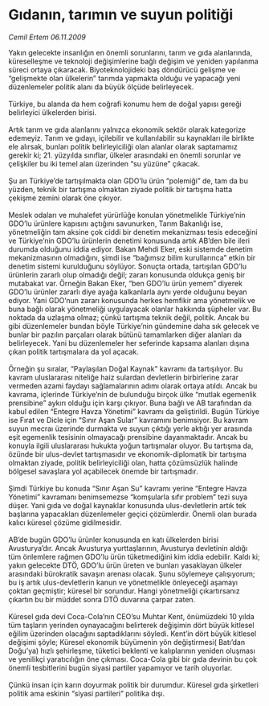 # Gıdanın, tarımın ve suyun politiği

*Cemil Ertem 06.11.2009*

<div class="taraf_structure_2col_1zq">
<div class="margen_n">



 <p>Yakın gelecekte insanlığın en önemli sorunlarını, tarım ve gıda alanlarında, küreselleşme ve teknoloji değişimlerine bağlı değişim ve yeniden yapılanma süreci ortaya çıkaracak. Biyoteknolojideki baş döndürücü gelişme ve “gelişmekte olan ülkelerin” tarımda yapmakta olduğu ve yapacağı yeni düzenlemeler politik alanı da büyük ölçüde belirleyecek. <br/><br/>Türkiye, bu alanda da hem coğrafi konumu hem de doğal yapısı gereği belirleyici ülkelerden birisi. <br/><br/>Artık tarım ve gıda alanlarını yalnızca ekonomik sektör olarak kategorize edemeyiz. Tarım ve gıdayı, içilebilir ve kullanılabilir su kaynakları ile birlikte ele alırsak, bunları politik belirleyiciliği olan alanlar olarak saptamamız gerekir ki; 21. yüzyılda sınıflar, ülkeler arasındaki en önemli sorunlar ve çelişkiler bu iki temel alan üzerinden “su yüzüne” çıkacak. <br/><br/>Şu an Türkiye’de tartışılmakta olan GDO’lu ürün “polemiği” de, tam da bu yüzden, teknik bir tartışma olmaktan ziyade politik bir tartışma hatta çekişme zemini olarak öne çıkıyor. <br/><br/>Meslek odaları ve muhalefet yürürlüğe konulan yönetmelikle Türkiye’nin GDO’lu ürünlere kapısını açtığını savunurken, Tarım Bakanlığı ise, yönetmeliğin tam aksine çok ciddi bir denetim mekanizması tesis edeceğini ve Türkiye’nin GDO’lu ürünlerin denetimi konusunda artık AB’den bile ileri durumda olduğunu iddia ediyor. Bakan Mehdi Eker, eski sistemde denetim mekanizmasının olmadığını, şimdi ise “bağımsız bilim kurullarınca” etkin bir denetim sistemi kurulduğunu söylüyor. Sonuçta ortada, tartışılan GDO’lu ürünlerin zararlı olup olmadığı değil; zararı konusunda oldukça geniş bir mutabakat var. Örneğin Bakan Eker, “ben GDO’lu ürün yemem” diyerek GDO’lu ürünler zararlı diye ayağa kalkanlarla aynı yerde olduğunu beyan ediyor. Yani GDO’nun zararı konusunda herkes hemfikir ama yönetmelik ve buna bağlı olarak yönetmeliği uygulayacak olanlar hakkında şüpheler var. Bu noktada da uzlaşma olmaz; çünkü tartışma teknik değil, politik. Ancak bu gibi düzenlemeler bundan böyle Türkiye’nin gündemine daha sık gelecek ve bunlar bir pazılın parçaları olarak bütünü tamamlarken diğer alanları da belirleyecek. Yani bu düzenlemeler her seferinde kapsama alanları dışına çıkan politik tartışmalara da yol açacak. <br/><br/>Örneğin şu sıralar, “Paylaşılan Doğal Kaynak” kavramı da tartışılıyor. Bu kavram uluslararası niteliğe haiz sulardan devletlerin birbirlerine zarar vermeden azami faydayı sağlamalarının adımı olarak ortaya atıldı. Ancak bu kavrama, içlerinde Türkiye’nin de bulunduğu birçok ülke “mutlak egemenlik prensibine” aykırı olduğu için karşı çıkıyor. Buna bağlı ve AB tarafından da kabul edilen “Entegre Havza Yönetimi” kavramı da geliştirildi. Bugün Türkiye ise Fırat ve Dicle için “Sınır Aşan Sular” kavramını benimsiyor. Bu kavram suyun mecraı üzerinde durmakta ve suyun çıktığı yerle aktığı yer arasında eşit egemenlik tesisinin olmayacağı prensibine dayanmaktadır. Ancak bu konuyla ilgili uluslararası hukukta yoğun tartışmalar oluyor. Bu tartışma da, özünde bir ulus-devlet tartışmasıdır ve ekonomik-diplomatik bir tartışma olmaktan ziyade, politik belirleyiciliği olan, hatta çözümsüzlük halinde bölgesel savaşlara yol açabilecek önemde bir tartışmadır. <br/><br/>Şimdi Türkiye bu konuda “Sınır Aşan Su” kavramı yerine “Entegre Havza Yönetimi” kavramanı benimsemezse “komşularla sıfır problem” tezi suya düşer. Yani gıda ve doğal kaynaklar konusunda ulus-devletlerin artık tek başlarına yapacakları düzenlemeler geçici çözümlerdir. Önemli olan burada kalıcı küresel çözüme gidilmesidir.<br/><br/>AB’de bugün GDO’lu ürünler konusunda en katı ülkelerden birisi Avusturya’dır. Ancak Avusturya yurttaşlarının, Avusturya devletinin aldığı tüm önlemlere rağmen GDO’lu ürün tüketmediğini kim iddia edebilir. Kaldı ki; yakın gelecekte DTÖ, GDO’lu ürün üreten ve bunları yasaklayan ülkeler arasındaki bürokratik savaşın arenası olacak. Şunu söylemeye çalışıyorum; bu iş artık ulus-devletlerin kanun ve yönetmelikle önleyeceği aşamayı çoktan geçmiştir; küresel bir sorundur. Hangi yönetmeliği çıkartırsanız çıkartın bu bir müddet sonra DTÖ duvarına çarpar zaten. <br/><br/>Küresel gıda devi Coca-Cola’nın CEO’su Muhtar Kent, önümüzdeki 10 yılda tüm taşların yerinden oynayacağını belirterek değişimin dört büyük kitlesel eğilim üzerinden olacağını saptadıklarını söyledi. Kent’in dört büyük kitlesel değişimi şöyle; Küresel ekonomik büyümenin yön değiştirmesi( Batı’dan Doğu’ya) hızlı şehirleşme, tüketici beklenti ve kalıplarının yeniden oluşması ve yenilikçi yaratıcılığın öne çıkması. Coca-Cola gibi bir gıda devinin bu çok önemli tesbitlerini bugün siyasi partiler yapamıyor ve tarih oluyorlar. <br/><br/>Çünkü insan için karın doyurmak politik bir durumdur. Küresel gıda şirketleri politik ama eskinin “siyasi partileri” politika dışı.</p>
<br/>
<br/>
<br/>



<br/>


<div id="taraf_not">
</div>

</div>


</div>
